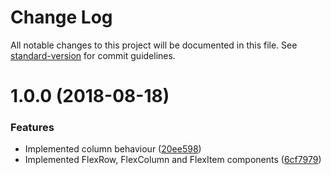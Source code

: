 # Change Log

All notable changes to this project will be documented in this file. See [standard-version](https://github.com/conventional-changelog/standard-version) for commit guidelines.

<a name="1.0.0"></a>
# 1.0.0 (2018-08-18)


### Features

* Implemented column behaviour ([20ee598](https://github.com/alexey-detr/react-yarf/commit/20ee598))
* Implemented FlexRow, FlexColumn and FlexItem components ([6cf7979](https://github.com/alexey-detr/react-yarf/commit/6cf7979))
